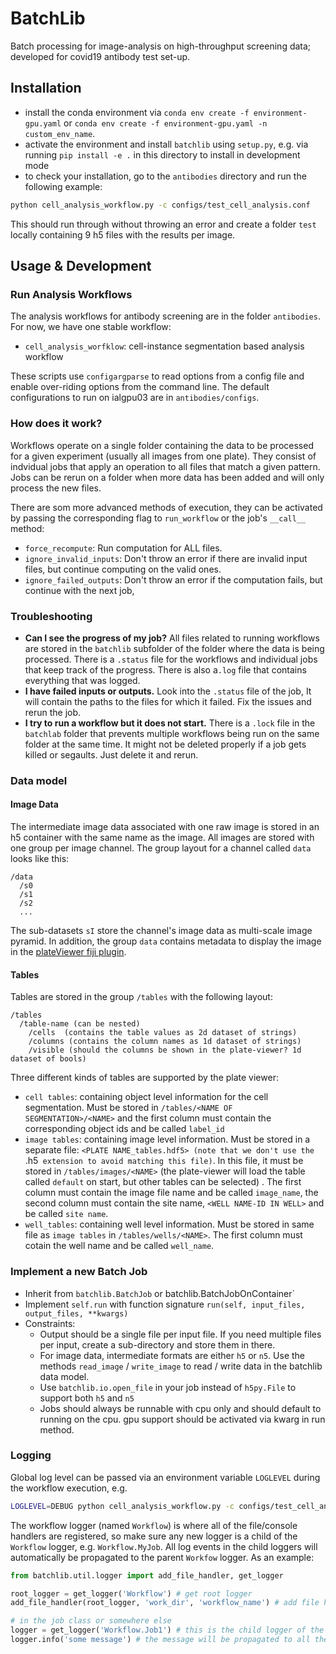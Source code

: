 # BatchLib

Batch processing for image-analysis on high-throughput screening data; developed for covid19 antibody test set-up.


## Installation

- install the conda environment via `conda env create -f environment-gpu.yaml` or `conda env create -f environment-gpu.yaml -n custom_env_name`.
- activate the environment and install `batchlib` using `setup.py`, e.g. via running `pip install -e .` in this directory to install in development mode
- to check your installation, go to the `antibodies` directory and run the following example:
``` sh
python cell_analysis_workflow.py -c configs/test_cell_analysis.conf
```
This should run through without throwing an error and create a folder `test` locally containing 9 h5 files with the results per image.


## Usage & Development

### Run Analysis Workflows

The analysis workflows for antibody screening are in the folder `antibodies`.
For now, we have one stable workflow:
- `cell_analysis_worfklow`: cell-instance segmentation based analysis workflow

These scripts use `configargparse` to read options from a config file and enable over-riding options
from the command line. The default configurations to run on ialgpu03 are in `antibodies/configs`.

### How does it work?

Workflows operate on a single folder containing the data to be processed for a given experiment (usually all images from one plate).
They consist of indvidual jobs that apply an operation to all files that match a given pattern.
Jobs can be rerun on a folder when more data has been added and will only process the new files.

There are som more advanced methods of execution, they can be activated by passing the corresponding flag to `run_workflow` or the job's `__call__` method:
- `force_recompute`: Run computation for ALL files.
- `ignore_invalid_inputs`: Don't throw an error if there are invalid input files, but continue computing on the valid ones.
- `ignore_failed_outputs`: Don't throw an error if the computation fails, but continue with the next job,

### Troubleshooting

- **Can I see the progress of my job?** All files related to running workflows are stored in the `batchlib` subfolder of the folder where the data is being processed. There is a `.status` file for the workflows and individual jobs that keep track of the progress. There is also a`.log` file that contains everything that was logged.
- **I have failed inputs or outputs.** Look into the `.status` file of the job, It will contain the paths to the files for which it failed. Fix the issues and rerun the job.
- **I try to run a workflow but it does not start.** There is a `.lock` file in the `batchlab` folder that prevents multiple workflows being run on the same folder at the same time. It might not be deleted properly if a job gets killed or segaults. Just delete it and rerun.

### Data model

#### Image Data

The intermediate image data associated with one raw image is stored in an h5 container with the same name as the image.
All images are stored with one group per image channel. The group layout for a channel called `data` looks like this:
```
/data
  /s0
  /s1
  /s2
  ...
```
The sub-datasets `sI` store the channel's image data as multi-scale image pyramid.
In addition, the group `data` contains metadata to display the image in the [plateViewer fiji plugin](https://github.com/embl-cba/fiji-plugin-plateViewer).

#### Tables

Tables are stored in the group `/tables` with the following layout:
```
/tables
  /table-name (can be nested)
    /cells  (contains the table values as 2d dataset of strings)
    /columns (contains the column names as 1d dataset of strings)
    /visible (should the columns be shown in the plate-viewer? 1d dataset of bools)
```
Three different kinds of tables are supported by the plate viewer:
- `cell tables`: containing object level information for the cell segmentation. Must be stored in `/tables/<NAME OF SEGMENTATION>/<NAME>` and the first column must contain the corresponding object ids and be called `label_id`
- `image tables`: containing image level information. Must be stored in a separate file: `<PLATE NAME_tables.hdf5> (note that we don't use the `.h5` extension to avoid matching this file)`. In this file, it must be stored in `/tables/images/<NAME>` (the plate-viewer will load the table called `default` on start, but other tables can be selected) . The first column must contain the image file name and be called `image_name`, the second column must contain the site name, `<WELL NAME-ID IN WELL>` and be called `site name`.
- `well_tables`: containing well level information. Must be stored in same file as `image tables` in `/tables/wells/<NAME>`. The first column must cotain the well name and be called `well_name`.

### Implement a new Batch Job

- Inherit from `batchlib.BatchJob` or batchlib.BatchJobOnContainer`
- Implement `self.run` with function signature `run(self, input_files, output_files, **kwargs)`
- Constraints:
    - Output should be a single file per input file. If you need multiple files per input, create a sub-directory and store them in there.
    - For image data, intermediate formats are either `h5` or `n5`. Use the methods `read_image` / `write_image` to read / write data in the batchlib data model.
    - Use `batchlib.io.open_file` in your job instead of `h5py.File` to support both `h5` and `n5`
    - Jobs should always be runnable with cpu only and should default to running on the cpu. gpu support should be activated via kwarg in run method.

### Logging

Global log level can be passed via an environment variable `LOGLEVEL` during the workflow execution, e.g.
```sh
LOGLEVEL=DEBUG python cell_analysis_workflow.py -c configs/test_cell_analysis.conf
```

The workflow logger (named `Workflow`) is where all of the file/console handlers are registered, so make sure any new
logger is a child of the `Workflow` logger, e.g. `Workflow.MyJob`. All log events in the child loggers will automatically
be propagated to the parent `Workfow` logger. As an example:
```python
from batchlib.util.logger import add_file_handler, get_logger

root_logger = get_logger('Workflow') # get root logger
add_file_handler(root_logger, 'work_dir', 'workflow_name') # add file handler to a given workflow

# in the job class or somewhere else
logger = get_logger('Workflow.Job1') # this is the child logger of the 'Workfow' logger
logger.info('some message') # the message will be propagated to all the handlers registered in the parent logger, i.e. STDOUT and FILE
```
